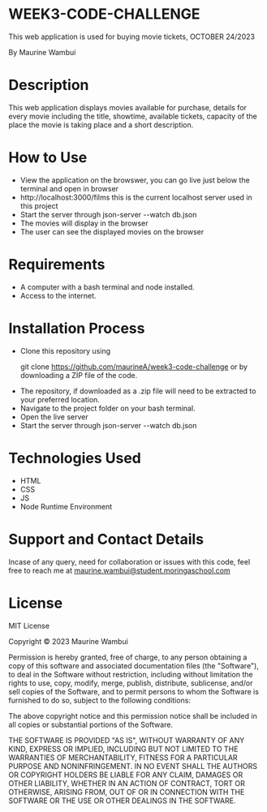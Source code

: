 # WEEK3-CODE-CHALLENGE

This web application is used for buying movie tickets, OCTOBER 24/2023

By Maurine Wambui

# Description

This web application displays movies available for purchase, details for every movie including the title, showtime, available tickets, capacity of the place the movie is taking place and a short description. 

# How to Use

<ul>
<li>View the application on the browswer, you can go live just below the terminal and open in browser</li>
<li>http://localhost:3000/films this is the current localhost server used in this project</li>
<li>Start the server through json-server --watch db.json</li>
<li>The movies will display in the browser</li>
<li>The user can see the displayed movies on the browser</li>

</ul>

# Requirements

<ul>
<li>A computer with a bash terminal and node installed.</li>
<li>Access to the internet.</li>
</ul>

# Installation Process

<ul>
<li>Clone this repository using

  git clone https://github.com/maurineA/week3-code-challenge
or by downloading a ZIP file of the code.</li>
<li>The repository, if downloaded as a .zip file will need to be extracted to your preferred location.</li>
<li>Navigate to the project folder on your bash terminal.</li>
<li>Open the live server</li>
<li>Start the server through json-server --watch db.json</li>
</ul>

  # Technologies Used
<ul>
<li>HTML</li>
<li>CSS</li>
<li>JS</li>
<li>Node Runtime Environment</li>
</ul>


# Support and Contact Details

Incase of any query, need for collaboration or issues with this code, feel free to reach me at maurine.wambui@student.moringaschool.com

# License

MIT License

Copyright © 2023 Maurine Wambui 

Permission is hereby granted, free of charge, to any person obtaining a copy of this software and associated documentation files (the "Software"), to deal in the Software without restriction, including without limitation the rights to use, copy, modify, merge, publish, distribute, sublicense, and/or sell copies of the Software, and to permit persons to whom the Software is furnished to do so, subject to the following conditions:

The above copyright notice and this permission notice shall be included in all copies or substantial portions of the Software.

THE SOFTWARE IS PROVIDED "AS IS", WITHOUT WARRANTY OF ANY KIND, EXPRESS OR IMPLIED, INCLUDING BUT NOT LIMITED TO THE WARRANTIES OF MERCHANTABILITY, FITNESS FOR A PARTICULAR PURPOSE AND NONINFRINGEMENT. IN NO EVENT SHALL THE AUTHORS OR COPYRIGHT HOLDERS BE LIABLE FOR ANY CLAIM, DAMAGES OR OTHER LIABILITY, WHETHER IN AN ACTION OF CONTRACT, TORT OR OTHERWISE, ARISING FROM, OUT OF OR IN CONNECTION WITH THE SOFTWARE OR THE USE OR OTHER DEALINGS IN THE SOFTWARE.
